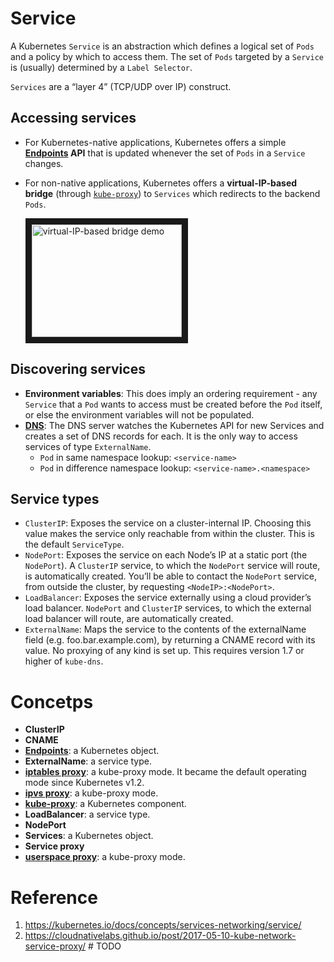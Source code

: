 # Service

A Kubernetes `Service` is an abstraction which defines a logical set of `Pods` and a policy by which to access them. The set of `Pods` targeted by a `Service` is (usually) determined by a `Label Selector`.

`Services` are a “layer 4” (TCP/UDP over IP) construct.


## Accessing services

* For Kubernetes-native applications, Kubernetes offers a simple **[Endpoints](../endpoint/README.md) API** that is updated whenever the set of `Pods` in a `Service` changes.
* For non-native applications, Kubernetes offers a **virtual-IP-based bridge** (through [`kube-proxy`](../../component/kube_proxy.md)) to `Services` which redirects to the backend `Pods`.

  <a href="http://www.youtube.com/watch?feature=player_embedded&v=RXNKhKJxRL8
  " target="_blank"><img src="http://img.youtube.com/vi/RXNKhKJxRL8/0.jpg"
  alt="virtual-IP-based bridge demo" width="240" height="180" border="10" /></a>


## Discovering services

* **Environment variables**: This does imply an ordering requirement - any `Service` that a `Pod` wants to access must be created before the `Pod` itself, or else the environment variables will not be populated.
* **[DNS](../../component/add_on/dns_server.md)**: The DNS server watches the Kubernetes API for new Services and creates a set of DNS records for each. It is the only way to access services of type `ExternalName`.
  - `Pod` in same namespace lookup: `<service-name>`
  - `Pod` in difference namespace lookup: `<service-name>.<namespace>`


## Service types

* `ClusterIP`: Exposes the service on a cluster-internal IP. Choosing this value makes the service only reachable from within the cluster. This is the default `ServiceType`.
* `NodePort`: Exposes the service on each Node’s IP at a static port (the `NodePort`). A `ClusterIP` service, to which the `NodePort` service will route, is automatically created. You’ll be able to contact the `NodePort` service, from outside the cluster, by requesting `<NodeIP>:<NodePort>`.
* `LoadBalancer`: Exposes the service externally using a cloud provider’s load balancer. `NodePort` and `ClusterIP` services, to which the external load balancer will route, are automatically created.
* `ExternalName`: Maps the service to the contents of the externalName field (e.g. foo.bar.example.com), by returning a CNAME record with its value. No proxying of any kind is set up. This requires version 1.7 or higher of `kube-dns`.



# Concetps

* **ClusterIP**
* **CNAME**
* **[Endpoints](../endpoint/README.md)**: a Kubernetes object.
* **ExternalName**: a service type.
* **[iptables proxy](../../component/kube_proxy.md)**: a kube-proxy mode. It became the default operating mode since Kubernetes v1.2.
* **[ipvs proxy](../../component/kube_proxy.md)**: a kube-proxy mode.
* **[kube-proxy](../../component/kube_proxy.md)**: a Kubernetes component.
* **LoadBalancer**: a service type.
* **NodePort**
* **Services**: a Kubernetes object.
* **Service proxy**
* **[userspace proxy](../../component/kube_proxy.md)**: a kube-proxy mode.


# Reference

1. https://kubernetes.io/docs/concepts/services-networking/service/
2. https://cloudnativelabs.github.io/post/2017-05-10-kube-network-service-proxy/ # TODO
